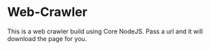 # Web-Crawler
This is a web crawler build using Core NodeJS.
Pass a url and it will download the page for you.
